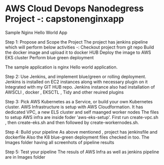 # AWS Cloud Devops Nanodegress Project -: capstonenginxapp
Sample Nginx Hello World App

Step 1: Propose and Scope the Project
      The project has jenkins pipeline which will perform below activities -:
      Checkout project from git repo
      Build the docker image and upload it to docker HUB
      Deploy the image to AWS EKS cluster
      Perform blue green deployment

The sample application is nginx Hello world application.

Step 2: Use Jenkins, and implement blue/green or rolling deployment.
      Jenkins is installed on EC2 instances along with necessary plugin on it
      Integrated with my GIT HUB repo.
      Jenkins instance also had installation of AWSCLI , docker , EKSCTL , Tidy and other reuired plugins

Step 3: Pick AWS Kubernetes as a Service, or build your own Kubernetes cluster.
      AWS Infrastructure is setup with AWS Cloudformation. It has dedicated VPC, a new ELS cluster 
      and self maanged worker nodes
      The files to setup AWS infra are inside foder 'aws-eks-setup'.
      First run create-vpc.sh , then create-eks.sh and then followed by create-workernodes.sh.
       
Step 4: Build your pipeline
     As above mentioned , project has jenkinsfile and dockerfile
     Also the K8 blue-green deployment files checked in too.
     The Images folder having all screenhots of pipeline results
      
Step 5: Test your pipeline
    The resuls of AWS Infra as well as jenkins pipeline are in Images folder
